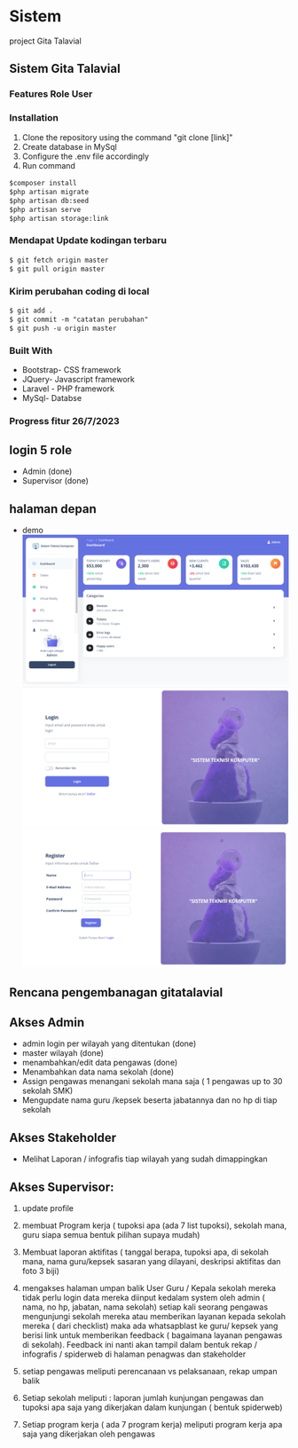 # Sistem
project Gita Talavial

## Sistem  Gita Talavial

### Features Role User

### Installation
1. Clone the repository using the command "git clone [link]"
2. Create database in MySql
3. Configure the .env file accordingly
4. Run command 

```
$composer install
$php artisan migrate
$php artisan db:seed
$php artisan serve
$php artisan storage:link
```
### Mendapat Update kodingan terbaru
```
$ git fetch origin master
$ git pull origin master
```
### Kirim perubahan coding di local
```
$ git add .
$ git commit -m "catatan perubahan"
$ git push -u origin master
```

### Built With
* Bootstrap- CSS framework
* JQuery- Javascript framework
* Laravel - PHP framework
* MySql- Databse

### Progress fitur 26/7/2023

## login 5 role
* Admin (done)
* Supervisor (done)


## halaman depan

* demo
![demo](public/gambardemo/paneldashboard.png)
![login](public/gambardemo/login.png)
![daftar](public/gambardemo/daftar.png)

## Rencana pengembanagan gitatalavial

## Akses Admin
* admin login per wilayah yang ditentukan (done)
* master wilayah (done)
* menambahkan/edit data pengawas (done)
* Menambahkan data nama sekolah (done)
* Assign pengawas menangani sekolah mana saja ( 1 pengawas up to 30 sekolah SMK)
* Mengupdate nama guru /kepsek beserta jabatannya dan no hp di tiap sekolah
## Akses Stakeholder
* Melihat Laporan / infografis tiap wilayah yang sudah dimappingkan

## Akses Supervisor:
1. update profile
2. membuat Program kerja ( tupoksi apa (ada 7 list tupoksi), sekolah mana, guru siapa semua bentuk pilihan supaya mudah)
3. Membuat laporan aktifitas ( tanggal berapa, tupoksi apa, di sekolah mana, nama guru/kepsek sasaran yang dilayani, deskripsi aktifitas dan foto 3 biji)
4. mengakses halaman umpan balik
User Guru / Kepala sekolah
mereka tidak perlu login
data mereka diinput kedalam system oleh admin ( nama, no hp, jabatan, nama sekolah)
setiap kali seorang pengawas mengunjungi sekolah mereka atau memberikan layanan kepada sekolah mereka ( dari checklist) maka ada whatsapblast ke guru/ kepsek yang berisi link untuk memberikan feedback ( bagaimana layanan pengawas di sekolah). Feedback ini nanti akan tampil dalam bentuk rekap / infografis / spiderweb di halaman penagwas dan stakeholder

1. setiap pengawas meliputi perencanaan vs pelaksanaan, rekap umpan balik
2. Setiap sekolah meliputi : laporan jumlah kunjungan pengawas dan tupoksi apa saja yang dikerjakan dalam kunjungan ( bentuk spiderweb)
3. Setiap program kerja ( ada 7 program kerja) meliputi program kerja apa saja yang dikerjakan oleh pengawas